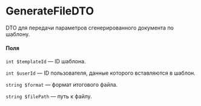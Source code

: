 # GenerateFileDTO

DTO для передачи параметров сгенерированного документа по шаблону.

#### Поля

`int $templateId` — ID шаблона.

`int $userId` — ID пользователя, данные которого вставляются в шаблон.

`string $format` — формат итогового файла.

`string $filePath` — путь к файлу.

